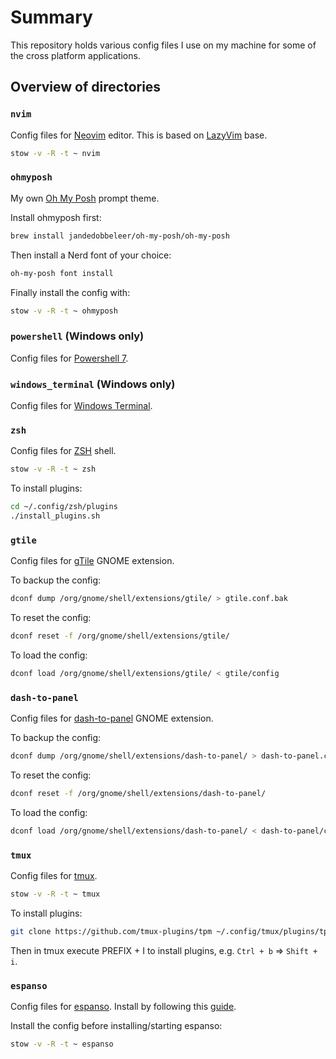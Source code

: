 # Summary

This repository holds various config files I use on my machine for some of the cross platform applications.

## Overview of directories

### `nvim`

Config files for [Neovim](https://neovim.io/) editor.
This is based on [LazyVim](https://www.lazyvim.org/) base.

```bash
stow -v -R -t ~ nvim
```

### `ohmyposh`

My own [Oh My Posh](https://ohmyposh.dev/) prompt theme.

Install ohmyposh first:

```bash
brew install jandedobbeleer/oh-my-posh/oh-my-posh
```

Then install a Nerd font of your choice:

```bash
oh-my-posh font install
```

Finally install the config with:

```bash
stow -v -R -t ~ ohmyposh
```

### `powershell` (Windows only)

Config files for [Powershell 7](https://github.com/PowerShell/PowerShell).

### `windows_terminal` (Windows only)

Config files for [Windows Terminal](https://github.com/microsoft/terminal).

### `zsh`

Config files for [ZSH](https://zsh.sourceforge.io/) shell.

```bash
stow -v -R -t ~ zsh
```

To install plugins:

```bash
cd ~/.config/zsh/plugins
./install_plugins.sh
```

### `gtile`

Config files for [gTile](https://github.com/gTile/gTile) GNOME extension.

To backup the config:

```bash
dconf dump /org/gnome/shell/extensions/gtile/ > gtile.conf.bak
```

To reset the config:

```bash
dconf reset -f /org/gnome/shell/extensions/gtile/
```

To load the config:

```bash
dconf load /org/gnome/shell/extensions/gtile/ < gtile/config
```

### `dash-to-panel`

Config files for [dash-to-panel](https://github.com/home-sweet-gnome/dash-to-panel) GNOME extension.

To backup the config:

```bash
dconf dump /org/gnome/shell/extensions/dash-to-panel/ > dash-to-panel.conf.bak
```

To reset the config:

```bash
dconf reset -f /org/gnome/shell/extensions/dash-to-panel/
```

To load the config:

```bash
dconf load /org/gnome/shell/extensions/dash-to-panel/ < dash-to-panel/config
```

### `tmux`

Config files for [tmux](https://github.com/tmux/tmux).

```bash
stow -v -R -t ~ tmux
```

To install plugins:

```bash
git clone https://github.com/tmux-plugins/tpm ~/.config/tmux/plugins/tpm
```

Then in tmux execute PREFIX + I to install plugins, e.g. `Ctrl + b` => `Shift + i`.

### `espanso`

Config files for [espanso](https://github.com/espanso/espanso).
Install by following this [guide](https://espanso.org/install/).

Install the config before installing/starting espanso:

```bash
stow -v -R -t ~ espanso
```
